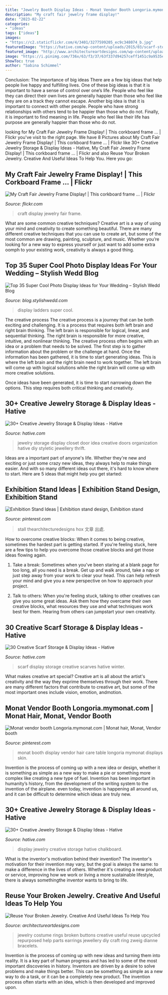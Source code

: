 ```yaml
---
title: "Jewelry Booth Display Ideas - Monat Vendor Booth Longoria.mymonat.com"
description: "My craft fair jewelry frame display!"
date: "2023-02-22"
categories:
- "ideas"
tags: ["ideas"]
images:
- "https://c2.staticflickr.com/4/3401/3277599205_ec9c348074_b.jpg"
featuredImage: "https://hative.com/wp-content/uploads/2015/03/scarf-storage-ideas/6-creative-scarf-storage-and-display-ideas.jpg"
featured_image: "http://www.architectureartdesigns.com/wp-content/uploads/2013/04/ArchitectureArtDesigns-1262-630x472.jpg"
image: "https://i.pinimg.com/736x/63/f3/37/63f337d94257ceff1451c9a9535e682f.jpg"
ShowToc: true
author: "Sabina Schimmel"
---
```



Conclusion: The importance of big ideas
There are a few big ideas that help people live happy and fulfilling lives. One of these big ideas is that it is important to have a sense of control over one’s life. People who feel like they can direct their own lives are generally happier than those who feel like they are on a track they cannot escape. Another big idea is that it is important to connect with other people. People who have strong relationships with others tend to be happier than those who do not. Finally, it is important to find meaning in life. People who feel like their life has purpose are generally happier than those who do not.

	

		
looking for My Craft Fair Jewelry Frame Display! | This corkboard frame … | Flickr you've visit to the right page. We have 8 Pictures about My Craft Fair Jewelry Frame Display! | This corkboard frame … | Flickr like 30+ Creative Jewelry Storage &amp; Display Ideas - Hative, My Craft Fair Jewelry Frame Display! | This corkboard frame … | Flickr and also Reuse Your Broken Jewelry. Creative And Useful Ideas To Help You. Here you go:
		
    
## My Craft Fair Jewelry Frame Display! | This Corkboard Frame … | Flickr

<img loading=lazy src="https://c2.staticflickr.com/4/3401/3277599205_ec9c348074_b.jpg" onerror="this.onerror=null;this.src='https://tse3.mm.bing.net/th?id=OIP.lHUULn0r6P_6xQ5nVbNSYgHaJ4&amp;pid=15.1';" alt="My Craft Fair Jewelry Frame Display! | This corkboard frame … | Flickr">

_Source: flickr.com_

>craft display jewelry fair frame. 

	

What are some common creative techniques?
Creative art is a way of using your mind and creativity to create something beautiful. There are many different creative techniques that you can use to create art, but some of the most common are drawing, painting, sculpture, and music. Whether you’re looking for a new way to express yourself or just want to add some extra oomph to your existing work, creativity is always a good thing.

    
## Top 35 Super Cool Photo Display Ideas For Your Wedding – Stylish Wedd Blog

<img loading=lazy src="http://blog.stylishwedd.com/wp-content/uploads/2017/01/Chic-Wedding-Photo-Display-Ideas-with-Old-Ladders.jpg" onerror="this.onerror=null;this.src='https://tse2.mm.bing.net/th?id=OIP.VjcARHdZ-TiBM3AGDiXE0QHaKd&amp;pid=15.1';" alt="Top 35 Super Cool Photo Display Ideas for Your Wedding – Stylish Wedd Blog">

_Source: blog.stylishwedd.com_

>display ladders super cool. 

	

The creative process
The creative process is a journey that can be both exciting and challenging. It is a process that requires both left brain and right brain thinking. The left brain is responsible for logical, linear, and sequential thinking. The right brain is responsible for more creative, intuitive, and nonlinear thinking.
The creative process often begins with an idea or a problem that needs to be solved. The first step is to gather information about the problem or the challenge at hand. Once the information has been gathered, it is time to start generating ideas. This is where the left brain and the right brain need to work together. The left brain will come up with logical solutions while the right brain will come up with more creative solutions.

Once ideas have been generated, it is time to start narrowing down the options. This step requires both critical thinking and creativity.

    
## 30+ Creative Jewelry Storage &amp; Display Ideas - Hative

<img loading=lazy src="http://hative.com/wp-content/uploads/2015/01/jewelry-storage-display-ideas/31-old-closet-door-display-idea.jpg" onerror="this.onerror=null;this.src='https://tse3.mm.bing.net/th?id=OIP.WDmjR3YVnfWx-6geBf_6-wHaJ4&amp;pid=15.1';" alt="30+ Creative Jewelry Storage &amp; Display Ideas - Hative">

_Source: hative.com_

>jewelry storage display closet door idea creative doors organization hative diy styletic jewellery thrift. 

	

Ideas are a important part of anyone's life. Whether they're new and exciting or just some crazy new ideas, they always help to make things easier. And with so many different ideas out there, it's hard to know where to start. Here are 5 ideas that might help you get started: 

    
## Exhibition Stand Ideas | Exhibition Stand Design, Exhibition Stand

<img loading=lazy src="https://i.pinimg.com/736x/41/f3/fa/41f3fa6bab12e5b379c6720d9203f09b.jpg" onerror="this.onerror=null;this.src='https://tse3.mm.bing.net/th?id=OIP.rQRRWBFw8mxXYIhWdrL6iwHaE7&amp;pid=15.1';" alt="Exhibition Stand Ideas | Exhibition stand design, Exhibition stand">

_Source: pinterest.com_

>stall thearchitecturedesigns hox 文章 出處. 

	

How to overcome creative blocks:
When it comes to being creative, sometimes the hardest part is getting started. If you're feeling stuck, here are a few tips to help you overcome those creative blocks and get those ideas flowing again.
1. Take a break: Sometimes when you've been staring at a blank page for too long, all you need is a break. Get up and walk around, take a nap or just step away from your work to clear your head. This can help refresh your mind and give you a new perspective on how to approach your project.

2. Talk to others: When you're feeling stuck, talking to other creatives can give you some great ideas. Ask them how they overcame their own creative blocks, what resources they use and what techniques work best for them. Hearing from others can jumpstart your own creativity.


    
## 30 Creative Scarf Storage &amp; Display Ideas - Hative

<img loading=lazy src="https://hative.com/wp-content/uploads/2015/03/scarf-storage-ideas/6-creative-scarf-storage-and-display-ideas.jpg" onerror="this.onerror=null;this.src='https://tse4.mm.bing.net/th?id=OIP.JchAu4DdsQfW-yKbH92FFAHaJp&amp;pid=15.1';" alt="30 Creative Scarf Storage &amp; Display Ideas - Hative">

_Source: hative.com_

>scarf display storage creative scarves hative winter. 

	

What makes creative art special?
Creative art is all about the artist's creativity and the way they exprime themselves through their work. There are many different factors that contribute to creative art, but some of the most important ones include vision, emotion, andmotion.

    
## Monat Vendor Booth Longoria.mymonat.com | Monat Hair, Monat, Vendor Booth

<img loading=lazy src="https://i.pinimg.com/736x/63/f3/37/63f337d94257ceff1451c9a9535e682f.jpg" onerror="this.onerror=null;this.src='https://tse1.mm.bing.net/th?id=OIP.czNs9lpuey8X54pZt5uPiAHaFj&amp;pid=15.1';" alt="Monat vendor booth Longoria.mymonat.com | Monat hair, Monat, Vendor booth">

_Source: pinterest.com_

>monat booth display vendor hair care table longoria mymonat displays skin. 

	

Invention is the process of coming up with a new idea or design, whether it is something as simple as a new way to make a pie or something more complex like creating a new type of fuel. Invention has been important in humanity’s history, from the development of the writing system to the invention of the airplane. even today, invention is happening all around us, and it can be difficult to determine which ideas are truly new.

    
## 30+ Creative Jewelry Storage &amp; Display Ideas - Hative

<img loading=lazy src="https://hative.com/wp-content/uploads/2015/01/jewelry-storage-display-ideas/12-chalkboard-jewelry-display.jpg" onerror="this.onerror=null;this.src='https://tse3.mm.bing.net/th?id=OIP.qaetdJiW8cxZVFc7smG5GAHaLS&amp;pid=15.1';" alt="30+ Creative Jewelry Storage &amp; Display Ideas - Hative">

_Source: hative.com_

>display jewelry creative storage hative chalkboard. 

	

What is the inventor's motivation behind their invention?
The inventor's motivation for their invention may vary, but the goal is always the same: to make a difference in the lives of others. Whether it's creating a new product or service, improving how we work or living a more sustainable lifestyle, there is always somethingthe inventor wants to bring to life.

    
## Reuse Your Broken Jewelry. Creative And Useful Ideas To Help You

<img loading=lazy src="http://www.architectureartdesigns.com/wp-content/uploads/2013/04/ArchitectureArtDesigns-1262-630x472.jpg" onerror="this.onerror=null;this.src='https://tse1.mm.bing.net/th?id=OIP.4xSj7lZlVq1HMwqsclXZgwEgDY&amp;pid=15.1';" alt="Reuse Your Broken Jewelry. Creative And Useful Ideas To Help You">

_Source: architectureartdesigns.com_

>jewelry costume rings broken buttons creative useful reuse upcycled repurposed help parts earrings jewellery diy craft ring zweig dianne bracelets. 

	

Invention is the process of coming up with new ideas and turning them into reality. It is a key part of human progress and has led to some of the most important discoveries in history. Inventors are driven by a desire to solve problems and make things better. This can be something as simple as a new way to do a task, or it can be a completely new product. The invention process often starts with an idea, which is then developed and improved upon.

